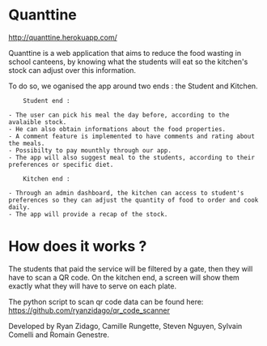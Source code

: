 # Quanttine

http://quanttine.herokuapp.com/

Quanttine is a web application that aims to reduce the food wasting in school canteens, by knowing what the students will eat so the kitchen's stock can adjust over this information.

To do so, we oganised the app around two ends : the Student and Kitchen.

		Student end :

	- The user can pick his meal the day before, according to the avalaible stock.
	- He can also obtain informations about the food properties.
	- A comment feature is implemented to have comments and rating about the meals.
	- Possibilty to pay mounthly through our app.
	- The app will also suggest meal to the students, according to their preferences or specific diet.

		Kitchen end :

	- Through an admin dashboard, the kitchen can access to student's preferences so they can adjust the quantity of food to order and cook daily.
	- The app will provide a recap of the stock.

# How does it works ?

The students that paid the service will be filtered by a gate, then they will have to scan a QR code. On the kitchen end, a screen will show them exactly what they will have to serve on each plate.

The python script to scan qr code data can be found here: https://github.com/ryanzidago/qr_code_scanner


Developed by Ryan Zidago, Camille Rungette, Steven Nguyen, Sylvain Comelli and Romain Genestre.

